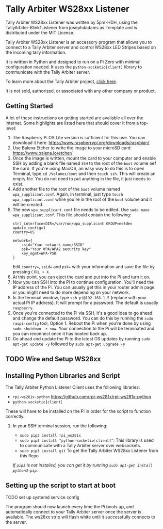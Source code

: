 # Tally Arbiter WS28xx Listener
Tally Arbiter WS28xx Listener was written by 5pm-HDH, using the TallyArbiter-Blink1Listener from  josephdadams as Template and is distributed under the MIT License.

Tally Arbiter WS28xx Listener is an accessory program that allows you to connect to a Tally Arbiter server and control WS28xx LED Stripes based on the incoming tally information.

It is written in Python and designed to run on a Pi Zero with minimal configuration needed. It uses the `python-socketio[client]` library to communicate with the Tally Arbiter server.

To learn more about the Tally Arbiter project, [click here](http://github.com/josephdadams/tallyarbiter).

It is not sold, authorized, or associated with any other company or product.


## Getting Started
A lot of these instructions on getting started are available all over the internet. Some highlights are listed here that should cover it from a top-level:

1. The Raspberry Pi OS Lite version is sufficient for this use. You can download it here: https://www.raspberrypi.org/downloads/raspbian/
1. Use Balena Etcher to write the image to your microSD card: https://www.balena.io/etcher/
1. Once the image is written, mount the card to your computer and enable SSH by adding a blank file named `SSH` to the root of the `boot` volume oef the card. If you're using MacOS, an easy way to do this is to open Terminal, type `cd /Volumes/boot` and then `touch ssh`. This will create an empty file. You do not need to put anything in the file, it just needs to exist.
1. Add another file to the root of the `boot` volume named `wpa_supplicant.conf`. Again, in terminal, just type `touch wpa_supplicant.conf` while you're in the root of the `boot` volume and it will be created.
1. The new `wpa_supplicant.conf` file needs to be edited. Use `sudo nano wpa_supplicant.conf`. This file should contain the following:
	```
	ctrl_interface=DIR=/var/run/wpa_supplicant GROUP=netdev
	update_config=1
	country=US

	network={
		ssid="Your network name/SSID"
		psk="Your WPA/WPA2 security key"
		key_mgmt=WPA-PSK
	}
	```
	Edit `country=`, `ssid=` and `psk=` with your information and save the file by pressing `CTRL + X`.
1. At this point, you can eject the card and put into the Pi and turn it on.
1. Now you can SSH into the Pi to continue configuration. You'll need the IP address of the Pi. You can usually get this in your router admin page, or you might need to do more depending on your network.
1. In the terminal window, type `ssh pi@192.168.1.5` (replace with your actual Pi IP address). It will prompt for a password. The default is usually `raspberry`.
1. Once you're connected to the Pi via SSH, it's a good idea to go ahead and change the default password. You can do this by running the `sudo raspi-config` tool, Option 1. Reboot the Pi when you're done by using `sudo shutdown -r now`. Your connection to the Pi will be terminated and you can reconnect once it has booted back up.
1. Go ahead and update the Pi to the latest OS updates by running `sudo apt-get update -y` followed by `sudo apt-get upgrade -y`

## TODO Wire and Setup WS28xx

## Installing Python Libraries and Script
The Tally Arbiter Python Listener Client uses the following libraries:
* `rpi-ws281x-python` https://github.com/rpi-ws281x/rpi-ws281x-python
* `python-socketio[client]`

These will have to be installed on the Pi in order for the script to function correctly.

1. In your SSH terminal session, run the following:
    * `sudo pip3 install rpi_ws281x`
    * `sudo pip3 install "python-socketio[client]"`: This library is used to communicate with a Tally Arbiter server over websockets.
    *  `sudo pip3 install git` To get the Tally Arbiter WS28xx Listener from this Repo

    *If `pip3` is not installed, you can get it by running `sudo apt-get install python3-pip`.*




## Setting up the script to start at boot
TODO set up systemd service config  

The program should now launch every time the Pi boots up, and automatically connect to your Tally Arbiter server once the server is available. The ws28xx strip will flash white until it successfully connects to the server.
